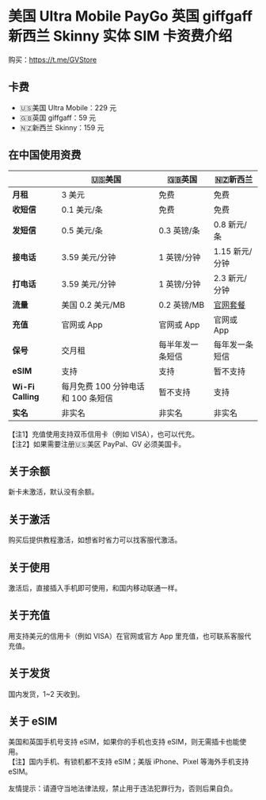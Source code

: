 # 美国 Ultra Mobile PayGo 英国 giffgaff 新西兰 Skinny 实体 SIM 卡资费介绍

购买：https://t.me/GVStore

## 卡费
- 🇺🇸美国 Ultra Mobile：229 元
- 🇬🇧英国 giffgaff：59 元
- 🇳🇿新西兰 Skinny：159 元

## 在中国使用资费

|   |  🇺🇸美国 | 🇬🇧英国| 🇳🇿新西兰|
|  ----  | ----  |----  | ----  |
|  **月租**  | 3 美元 |免费  | 免费|
|  **收短信**|   0.1 美元/条   |免费  | 免费|
|  **发短信** |   0.5 美元/条   |0.3 英镑/条 | 0.8 新元/条|
| **接电话** | 3.59 美元/分钟    |1 英镑/分钟  | 1.15 新元/分钟|
| **打电话** | 3.59 美元/分钟    |1 英镑/分钟  |2.3 新元/分钟 |
|**流量**|美国 0.2 美元/MB|0.2 英镑/MB|[官网套餐](https://www.skinny.co.nz/pricing/overseas-roaming/)|
|**充值**|官网或 App		|官网或 App|官网或 App|
|**保号**|交月租|每半年发一条短信|每年发一条短信|
|**eSIM**|支持|支持|暂不支持|
|**Wi-Fi Calling**|每月免费 100 分钟电话和 100 条短信|暂不支持|支持|
|**实名**|非实名		|非实名		|非实名|

【注1】充值使用支持双币信用卡（例如 VISA），也可以代充。\
【注2】如果需要注册🇺🇸美区 PayPal、GV 必须美国卡。

## 关于余额
新卡未激活，默认没有余额。

## 关于激活
购买后提供教程激活，如想省时省力可以找客服代激活。

## 关于使用
激活后，直接插入手机即可使用，和国内移动联通一样。

## 关于充值
用支持美元的信用卡（例如 VISA）在官网或官方 App 里充值，也可联系客服代充值。

## 关于发货
国内发货，1~2 天收到。

## 关于 eSIM
美国和英国手机号支持 eSIM，如果你的手机也支持 eSIM，则无需插卡也能使用。\
【注】国内手机、有锁机都不支持 eSIM；美版 iPhone、Pixel 等海外手机支持 eSIM。

友情提示：请遵守当地法律法规，禁止用于违法犯罪行为，否则后果自负。
